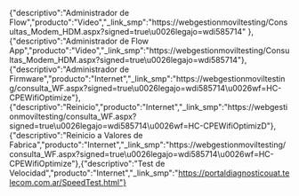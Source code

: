 {"descriptivo":"Administrador de Flow","producto":"Video","_link_smp":"https://webgestionmoviltesting/Consultas_Modem_HDM.aspx?signed=true\u0026legajo=wdi585714" },{"descriptivo":"Administrador de Flow App","producto":"Video","_link_smp":"https://webgestionmoviltesting/Consultas_Modem_HDM.aspx?signed=true\u0026legajo=wdi585714"},{"descriptivo":"Administrador de Firmware","producto":"Internet","_link_smp":"https://webgestionmoviltesting/consulta_WF.aspx?signed=true\u0026legajo=wdi585714\u0026wf=HC-CPEWifiOptimize"},{"descriptivo":"Reinicio","producto":"Internet","_link_smp":"https://webgestionmoviltesting/consulta_WF.aspx?signed=true\u0026legajo=wdi585714\u0026wf=HC-CPEWifiOptimizD"},{"descriptivo":"Reinicio a Valores de Fabrica","producto":"Internet","_link_smp":"https://webgestionmoviltesting/consulta_WF.aspx?signed=true\u0026legajo=wdi585714\u0026wf=HC-CPEWifiOptimize"},{"descriptivo":"Test de Velocidad","producto":"Internet","_link_smp":"https://portaldiagnosticouat.telecom.com.ar/SpeedTest.html"}
